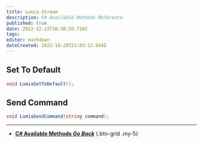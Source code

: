 ```yaml
---
title: Lumia Stream
description: C# Available Methods Reference
published: true
date: 2022-12-22T16:38:59.710Z
tags: 
editor: markdown
dateCreated: 2022-10-29T21:03:12.644Z
---
```


## Set To Default
```csharp
void LumiaSetToDefault();
```

## Send Command
```csharp
void LumiaSendCommand(string command);
```

---

- [<i class="mdi mdi-chevron-left"></i> **C# Available Methods *Go Back***](/Sub-Actions/Code/CSharp/Available-Methods)
{.btn-grid .my-5}
